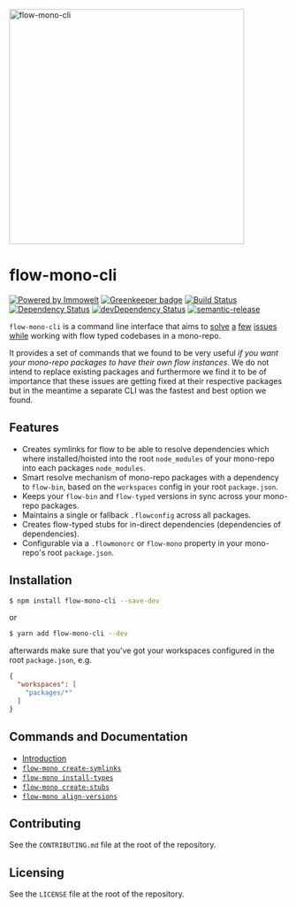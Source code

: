<img alt="flow-mono-cli" src="https://user-images.githubusercontent.com/1557092/32433811-8ae21ef0-c2dc-11e7-9e5d-9757165427e0.png" width="425">

# flow-mono-cli

[![Powered by Immowelt](https://img.shields.io/badge/powered%20by-immowelt-yellow.svg?colorB=ffb200)](https://stackshare.io/immowelt-group/)
[![Greenkeeper badge](https://badges.greenkeeper.io/ImmoweltGroup/flow-mono-cli.svg)](https://greenkeeper.io/)
[![Build Status](https://travis-ci.org/ImmoweltGroup/flow-mono-cli.svg?branch=master)](https://travis-ci.org/ImmoweltGroup/flow-mono-cli)
[![Dependency Status](https://david-dm.org/ImmoweltGroup/flow-mono-cli.svg)](https://david-dm.org/ImmoweltGroup/flow-mono-cli)
[![devDependency Status](https://david-dm.org/ImmoweltGroup/flow-mono-cli/dev-status.svg)](https://david-dm.org/ImmoweltGroup/flow-mono-cli#info=devDependencies&view=table)
[![semantic-release](https://img.shields.io/badge/%20%20%F0%9F%93%A6%F0%9F%9A%80-semantic--release-e10079.svg)](https://github.com/semantic-release/semantic-release)

`flow-mono-cli` is a command line interface that aims to [solve](https://github.com/facebook/flow/issues/4738) [a](https://github.com/facebook/flow/issues/5107) [few](https://github.com/flowtype/flow-typed/issues/1391) [issues](https://github.com/lerna/lerna/issues/891) [while](https://github.com/facebook/flow/issues/869) working with flow typed codebases in a mono-repo.

It provides a set of commands that we found to be very useful *if you want your mono-repo packages to have their own flow instances*. We do not intend to replace existing packages and furthermore we find it to be of importance that these issues are getting fixed at their respective packages but in the meantime a separate CLI was the fastest and best option we found.

## Features

* Creates symlinks for flow to be able to resolve dependencies which where installed/hoisted into the root `node_modules` of your mono-repo into each packages `node_modules`.
* Smart resolve mechanism of mono-repo packages with a dependency to `flow-bin`, based on the `workspaces` config in your root `package.json`.
* Keeps your `flow-bin` and `flow-typed` versions in sync across your mono-repo packages.
* Maintains a single or fallback `.flowconfig` across all packages.
* Creates flow-typed stubs for in-direct dependencies (dependencies of dependencies).
* Configurable via a `.flowmonorc` or `flow-mono` property in your mono-repo's root `package.json`.

## Installation
```sh
$ npm install flow-mono-cli --save-dev
```

or

```sh
$ yarn add flow-mono-cli --dev
```

afterwards make sure that you've got your workspaces configured in the root `package.json`, e.g.

```json
{
  "workspaces": [
    "packages/*"
  ]
}
```

## Commands and Documentation

* [Introduction](/docs/introduction/README.md)
* [`flow-mono create-symlinks`](/docs/cli/create-symlinks.md)
* [`flow-mono install-types`](/docs/cli/install-types.md)
* [`flow-mono create-stubs`](/docs/cli/create-stubs.md)
* [`flow-mono align-versions`](/docs/cli/align-versions.md)

## Contributing
See the `CONTRIBUTING.md` file at the root of the repository.

## Licensing
See the `LICENSE` file at the root of the repository.
